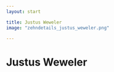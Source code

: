```yaml
---
layout: start

title: Justus Weweler
image: "zehndetails_justus_weweler.png"

---
```


# Justus Weweler